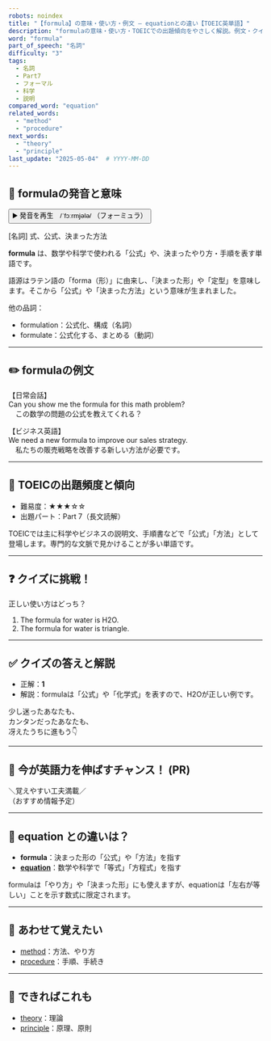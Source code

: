 ```yaml
---
robots: noindex
title: "【formula】の意味・使い方・例文 ― equationとの違い【TOEIC英単語】"
description: "formulaの意味・使い方・TOEICでの出題傾向をやさしく解説。例文・クイズ付きでequationとの違いもわかりやすく学べます。"
word: "formula"
part_of_speech: "名詞"
difficulty: "3"
tags:
  - 名詞
  - Part7
  - フォーマル
  - 科学
  - 説明
compared_word: "equation"
related_words:
  - "method"
  - "procedure"
next_words:
  - "theory"
  - "principle"
last_update: "2025-05-04"  # YYYY-MM-DD
---
```


## 🔰 formulaの発音と意味

<button class="play-audio" onclick="playTTS('formula')">
  <span class="play-audio-main">
    ▶️ 発音を再生　/ˈfɔːrmjələ/
  </span>
  <span class="play-audio-sub">
    （フォーミュラ）
  </span>
</button>

[名詞] 式、公式、決まった方法

**formula** は、数学や科学で使われる「公式」や、決まったやり方・手順を表す単語です。

語源はラテン語の「forma（形）」に由来し、「決まった形」や「定型」を意味します。そこから「公式」や「決まった方法」という意味が生まれました。

他の品詞：  
- formulation：公式化、構成（名詞）
- formulate：公式化する、まとめる（動詞）

---

## ✏️ formulaの例文

【日常会話】  
Can you show me the formula for this math problem?  
　この数学の問題の公式を教えてくれる？

【ビジネス英語】  
We need a new formula to improve our sales strategy.  
　私たちの販売戦略を改善する新しい方法が必要です。

---

## 🎯 TOEICの出題頻度と傾向

- 難易度：★★★☆☆
- 出題パート：Part 7（長文読解）

TOEICでは主に科学やビジネスの説明文、手順書などで「公式」「方法」として登場します。専門的な文脈で見かけることが多い単語です。

---

## ❓ クイズに挑戦！

正しい使い方はどっち？

1. The formula for water is H2O.  
2. The formula for water is triangle.

---

## ✅ クイズの答えと解説

- 正解：**1**
- 解説：formulaは「公式」や「化学式」を表すので、H2Oが正しい例です。

少し迷ったあなたも、  
カンタンだったあなたも、  
冴えたうちに進もう👇️

---

## 🚀 今が英語力を伸ばすチャンス！ (PR)

<div class="info-center">
＼覚えやすい工夫満載／<br>  
（おすすめ情報予定）
</div>

---

## 🤔  equation との違いは？

- **formula**：決まった形の「公式」や「方法」を指す
- **[equation](/equation)**：数学や科学で「等式」「方程式」を指す

formulaは「やり方」や「決まった形」にも使えますが、equationは「左右が等しい」ことを示す数式に限定されます。

---

## 🧩 あわせて覚えたい

- [method](/method)：方法、やり方
- [procedure](/procedure)：手順、手続き

---

## 📖 できればこれも

- [theory](/theory)：理論
- [principle](/principle)：原理、原則

<!-- cvid: aid48_bid29 -->
